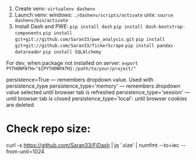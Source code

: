 1. Create venv:
`virtualenv dashenv`
2. Launch venv:
windows:
`./dashenv/scripts/activate`
unix:
`source dashenv/bin/activate`
3. Install Dash and PWE:
`pip install dash`
`pip install dash-bootstrap-components`
`pip install git+git://github.com/Saran33/pwe_analysis.git`
`pip install git+git://github.com/Saran33/TickerScrape`
`pip install pandas-datareader`
`pip install SQLAlchemy`

For dev, when package not installed on server:
`export PYTHONPATH="${PYTHONPATH}:/path/to/your/project/"`

persistence=True — remembers dropdown value. Used with persistence_type
persistence_type='memory'  — remembers dropdown value selected until browser tab is refreshed
persistence_type='session' — until browser tab is closed
persistence_type='local': until browser cookies are deleted

# Check repo size:
curl -s https://github.com/Saran33/FiDash | jq '.size' | numfmt --to=iec --from-unit=1024